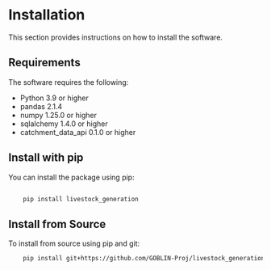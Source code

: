 Installation
============

This section provides instructions on how to install the software.

Requirements
------------
The software requires the following:

- Python 3.9 or higher
- pandas 2.1.4
- numpy 1.25.0 or higher
- sqlalchemy 1.4.0 or higher
- catchment_data_api 0.1.0 or higher


Install with pip
----------------
You can install the package using pip:

```bash

    pip install livestock_generation
```

Install from Source
-------------------
To install from source using pip and git:

```bash
    pip install git+https://github.com/GOBLIN-Proj/livestock_generation.git@main
```


